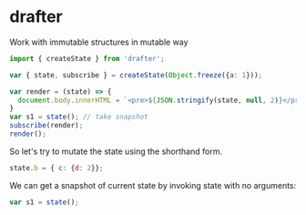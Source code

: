 # drafter
Work with immutable structures in mutable way

```javascript
import { createState } from 'drafter';

var { state, subscribe } = createState(Object.freeze({a: 1}));

var render = (state) => {
  document.body.innerHTML = `<pre>${JSON.stringify(state, null, 2)}</pre>`;
}
var s1 = state(); // take snapshot
subscribe(render);
render();
```

So let's try to mutate the state using the shorthand form.

```javascript
state.b = { c: {d: 2}};
```
We can get a snapshot of current state by invoking state with no arguments:
```javascript
var s1 = state();
```
